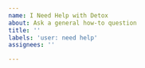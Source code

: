 ```yaml
---
name: I Need Help with Detox
about: Ask a general how-to question
title: ''
labels: 'user: need help'
assignees: ''

---
```



